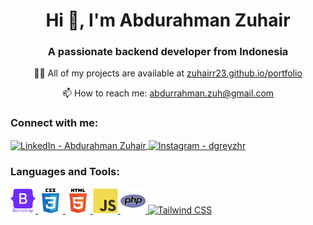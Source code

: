 <h1 align="center">Hi 👋, I'm Abdurahman Zuhair</h1>
<h3 align="center">A passionate backend developer from Indonesia</h3>

<p align="center">
  👨‍💻 All of my projects are available at 
  <a href="https://zuhairr23.github.io/portfolio/" target="_blank">zuhairr23.github.io/portfolio</a>
</p>

<p align="center">
  📫 How to reach me: 
  <a href="mailto:abdurrahman.zuh@gmail.com">abdurrahman.zuh@gmail.com</a>
</p>

<h3>Connect with me:</h3>
<p>
  <a href="https://linkedin.com/in/abdurahman-zuhair" target="_blank">
    <img align="center" src="https://raw.githubusercontent.com/rahuldkjain/github-profile-readme-generator/master/src/images/icons/Social/linked-in-alt.svg" alt="LinkedIn - Abdurahman Zuhair" height="30" width="40" />
  </a>
  <a href="https://instagram.com/dgreyzhr" target="_blank">
    <img align="center" src="https://raw.githubusercontent.com/rahuldkjain/github-profile-readme-generator/master/src/images/icons/Social/instagram.svg" alt="Instagram - dgreyzhr" height="30" width="40" />
  </a>
</p>

<h3>Languages and Tools:</h3>
<p>
  <a href="https://getbootstrap.com" target="_blank" rel="noreferrer">
    <img src="https://raw.githubusercontent.com/devicons/devicon/master/icons/bootstrap/bootstrap-plain-wordmark.svg" alt="Bootstrap" width="40" height="40"/>
  </a>
  <a href="https://www.w3schools.com/css/" target="_blank" rel="noreferrer">
    <img src="https://raw.githubusercontent.com/devicons/devicon/master/icons/css3/css3-original-wordmark.svg" alt="CSS3" width="40" height="40"/>
  </a>
  <a href="https://www.w3.org/html/" target="_blank" rel="noreferrer">
    <img src="https://raw.githubusercontent.com/devicons/devicon/master/icons/html5/html5-original-wordmark.svg" alt="HTML5" width="40" height="40"/>
  </a>
  <a href="https://developer.mozilla.org/en-US/docs/Web/JavaScript" target="_blank" rel="noreferrer">
    <img src="https://raw.githubusercontent.com/devicons/devicon/master/icons/javascript/javascript-original.svg" alt="JavaScript" width="40" height="40"/>
  </a>
  <a href="https://www.php.net" target="_blank" rel="noreferrer">
    <img src="https://raw.githubusercontent.com/devicons/devicon/master/icons/php/php-original.svg" alt="PHP" width="40" height="40"/>
  </a>
  <a href="https://tailwindcss.com/" target="_blank" rel="noreferrer">
    <img src="https://www.vectorlogo.zone/logos/tailwindcss/tailwindcss-icon.svg" alt="Tailwind CSS" width="40" height="40"/>
  </a>
</p>
